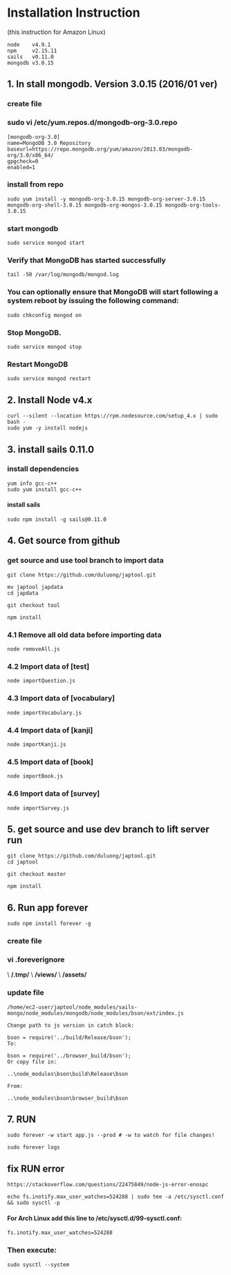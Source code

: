 # Installation Instruction
(this instruction for Amazon Linux)

	node 	v4.9.1
	npm 	v2.15.11
	sails 	v0.11.0
	mongodb	v3.0.15
		

## 1. In stall mongodb. Version 3.0.15 (2016/01 ver)

### create file
### sudo vi /etc/yum.repos.d/mongodb-org-3.0.repo
	[mongodb-org-3.0]
	name=MongoDB 3.0 Repository
	baseurl=https://repo.mongodb.org/yum/amazon/2013.03/mongodb-org/3.0/x86_64/
	gpgcheck=0
	enabled=1


### install from repo
	sudo yum install -y mongodb-org-3.0.15 mongodb-org-server-3.0.15 mongodb-org-shell-3.0.15 mongodb-org-mongos-3.0.15 mongodb-org-tools-3.0.15


### start mongodb
	sudo service mongod start

### Verify that MongoDB has started successfully
	tail -50 /var/log/mongodb/mongod.log

### You can optionally ensure that MongoDB will start following a system reboot by issuing the following command:
	sudo chkconfig mongod on

### Stop MongoDB.
	sudo service mongod stop

### Restart MongoDB
	sudo service mongod restart


## 2. Install Node v4.x
	curl --silent --location https://rpm.nodesource.com/setup_4.x | sudo bash -
	sudo yum -y install nodejs


## 3. install sails 0.11.0

### install dependencies
	yum info gcc-c++
	sudo yum install gcc-c++

#### install sails
	sudo npm install -g sails@0.11.0


## 4. Get source from github

### get source and use tool branch to import data
	git clone https://github.com/duluong/japtool.git

	mv japtool japdata
	cd japdata

	git checkout tool

	npm install

### 4.1 Remove all old data before importing data
	node removeAll.js 
### 4.2 Import data of [test] 
	node importQuestion.js 
### 4.3 Import data of [vocabulary]
	node importVocabulary.js 
### 4.4 Import data of [kanji]
	node importKanji.js 
### 4.5 Import data of [book]
	node importBook.js 
### 4.6 Import data of [survey]
	node importSurvey.js 


## 5. get source and use dev branch to lift server run
	git clone https://github.com/duluong/japtool.git
	cd japtool

	git checkout master

	npm install



## 6. Run app forever
	sudo npm install forever -g

### create file
### vi .foreverignore
\	**/.tmp/**
\	**/views/**
\	**/assets/**



### update file
	/home/ec2-user/japtool/node_modules/sails-mongo/node_modules/mongodb/node_modules/bson/ext/index.js

	Change path to js version in catch block:

	bson = require('../build/Release/bson');
	To:

	bson = require('../browser_build/bson');
	Or copy file in:

	..\node_modules\bson\build\Release\bson

	From:

	..\node_modules\bson\browser_build\bson


## 7. RUN
	sudo forever -w start app.js --prod # -w to watch for file changes!

	sudo forever logs



## fix RUN error
	https://stackoverflow.com/questions/22475849/node-js-error-enospc

	echo fs.inotify.max_user_watches=524288 | sudo tee -a /etc/sysctl.conf && sudo sysctl -p

#### For Arch Linux add this line to /etc/sysctl.d/99-sysctl.conf:

	fs.inotify.max_user_watches=524288

### Then execute:
	sudo sysctl --system
